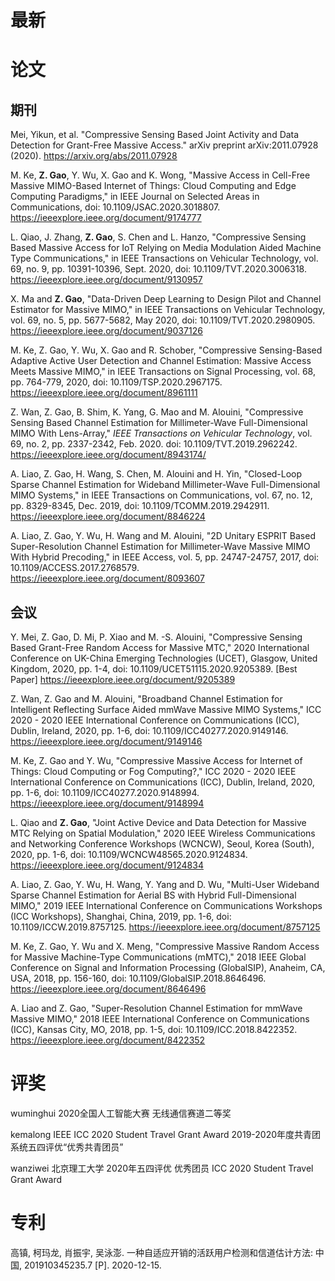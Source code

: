 # 最新


# 论文

## 期刊

Mei, Yikun, et al. "Compressive Sensing Based Joint Activity and Data Detection for Grant-Free Massive Access." arXiv preprint arXiv:2011.07928 (2020).
https://arxiv.org/abs/2011.07928

M. Ke, **Z. Gao**, Y. Wu, X. Gao and K. Wong, "Massive Access in Cell-Free Massive MIMO-Based Internet of Things: Cloud Computing and Edge Computing Paradigms," in IEEE Journal on Selected Areas in Communications, doi: 10.1109/JSAC.2020.3018807.
https://ieeexplore.ieee.org/document/9174777



L. Qiao, J. Zhang, **Z. Gao**, S. Chen and L. Hanzo, "Compressive Sensing Based Massive Access for IoT Relying on Media Modulation Aided Machine Type Communications," in IEEE Transactions on Vehicular Technology, vol. 69, no. 9, pp. 10391-10396, Sept. 2020, doi: 10.1109/TVT.2020.3006318.
https://ieeexplore.ieee.org/document/9130957

X. Ma and **Z. Gao**, "Data-Driven Deep Learning to Design Pilot and Channel Estimator for Massive MIMO," in IEEE Transactions on Vehicular Technology, vol. 69, no. 5, pp. 5677-5682, May 2020, doi: 10.1109/TVT.2020.2980905.
https://ieeexplore.ieee.org/document/9037126

M. Ke, Z. Gao, Y. Wu, X. Gao and R. Schober, "Compressive Sensing-Based Adaptive Active User Detection and Channel Estimation: Massive Access Meets Massive MIMO," in IEEE Transactions on Signal Processing, vol. 68, pp. 764-779, 2020, doi: 10.1109/TSP.2020.2967175.
https://ieeexplore.ieee.org/document/8961111

Z. Wan, Z. Gao, B. Shim, K. Yang, G. Mao and M. Alouini, "Compressive Sensing Based Channel Estimation for Millimeter-Wave Full-Dimensional MIMO With Lens-Array," <i>IEEE Transactions on Vehicular Technology</i>, vol. 69, no. 2, pp. 2337-2342, Feb. 2020. doi: 10.1109/TVT.2019.2962242.
https://ieeexplore.ieee.org/document/8943174/

A. Liao, Z. Gao, H. Wang, S. Chen, M. Alouini and H. Yin, "Closed-Loop Sparse Channel Estimation for Wideband Millimeter-Wave Full-Dimensional MIMO Systems," in IEEE Transactions on Communications, vol. 67, no. 12, pp. 8329-8345, Dec. 2019, doi: 10.1109/TCOMM.2019.2942911.
https://ieeexplore.ieee.org/document/8846224

A. Liao, Z. Gao, Y. Wu, H. Wang and M. Alouini, "2D Unitary ESPRIT Based Super-Resolution Channel Estimation for Millimeter-Wave Massive MIMO With Hybrid Precoding," in IEEE Access, vol. 5, pp. 24747-24757, 2017, doi: 10.1109/ACCESS.2017.2768579.
https://ieeexplore.ieee.org/document/8093607


## 会议

Y. Mei, Z. Gao, D. Mi, P. Xiao and M. -S. Alouini, "Compressive Sensing Based Grant-Free Random Access for Massive MTC," 2020 International Conference on UK-China Emerging Technologies (UCET), Glasgow, United Kingdom, 2020, pp. 1-4, doi: 10.1109/UCET51115.2020.9205389.
[Best Paper]
https://ieeexplore.ieee.org/document/9205389

Z. Wan, Z. Gao and M. Alouini, "Broadband Channel Estimation for Intelligent Reflecting Surface Aided mmWave Massive MIMO Systems," ICC 2020 - 2020 IEEE International Conference on Communications (ICC), Dublin, Ireland, 2020, pp. 1-6, doi: 10.1109/ICC40277.2020.9149146.
https://ieeexplore.ieee.org/document/9149146

M. Ke, Z. Gao and Y. Wu, "Compressive Massive Access for Internet of Things: Cloud Computing or Fog Computing?," ICC 2020 - 2020 IEEE International Conference on Communications (ICC), Dublin, Ireland, 2020, pp. 1-6, doi: 10.1109/ICC40277.2020.9148994.
https://ieeexplore.ieee.org/document/9148994

L. Qiao and **Z. Gao**, "Joint Active Device and Data Detection for Massive MTC Relying on Spatial Modulation," 2020 IEEE Wireless Communications and Networking Conference Workshops (WCNCW), Seoul, Korea (South), 2020, pp. 1-6, doi: 10.1109/WCNCW48565.2020.9124834.
https://ieeexplore.ieee.org/document/9124834

A. Liao, Z. Gao, Y. Wu, H. Wang, Y. Yang and D. Wu, "Multi-User Wideband Sparse Channel Estimation for Aerial BS with Hybrid Full-Dimensional MIMO," 2019 IEEE International Conference on Communications Workshops (ICC Workshops), Shanghai, China, 2019, pp. 1-6, doi: 10.1109/ICCW.2019.8757125.
https://ieeexplore.ieee.org/document/8757125

M. Ke, Z. Gao, Y. Wu and X. Meng, "Compressive Massive Random Access for Massive Machine-Type Communications (mMTC)," 2018 IEEE Global Conference on Signal and Information Processing (GlobalSIP), Anaheim, CA, USA, 2018, pp. 156-160, doi: 10.1109/GlobalSIP.2018.8646496.
https://ieeexplore.ieee.org/document/8646496

A. Liao and Z. Gao, "Super-Resolution Channel Estimation for mmWave Massive MIMO," 2018 IEEE International Conference on Communications (ICC), Kansas City, MO, 2018, pp. 1-5, doi: 10.1109/ICC.2018.8422352.
https://ieeexplore.ieee.org/document/8422352
# 评奖

wuminghui 2020全国人工智能大赛 无线通信赛道二等奖

kemalong
IEEE ICC 2020 Student Travel Grant Award
2019-2020年度共青团系统五四评优“优秀共青团员”

wanziwei
北京理工大学 2020年五四评优 优秀团员
ICC 2020 Student Travel Grant Award

# 专利
高镇, 柯玛龙, 肖振宇, 吴泳澎. 一种自适应开销的活跃用户检测和信道估计方法: 中国, 201910345235.7 [P]. 2020-12-15.